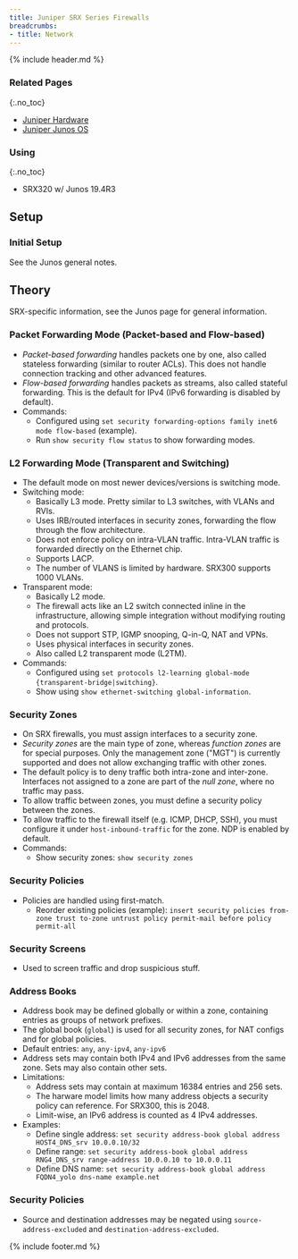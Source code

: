 ```yaml
---
title: Juniper SRX Series Firewalls
breadcrumbs:
- title: Network
---
```

{% include header.md %}

### Related Pages
{:.no_toc}

- [Juniper Hardware](/config/network/juniper-hardware/)
- [Juniper Junos OS](/config/network/juniper-junos/)

### Using
{:.no_toc}

- SRX320 w/ Junos 19.4R3

## Setup

### Initial Setup

See the Junos general notes.

## Theory

SRX-specific information, see the Junos page for general information.

### Packet Forwarding Mode (Packet-based and Flow-based)

- *Packet-based forwarding* handles packets one by one, also called stateless forwarding (similar to router ACLs). This does not handle connection tracking and other advanced features.
- *Flow-based forwarding* handles packets as streams, also called stateful forwarding. This is the default for IPv4 (IPv6 forwarding is disabled by default).
- Commands:
    - Configured using `set security forwarding-options family inet6 mode flow-based` (example).
    - Run `show security flow status` to show forwarding modes.

### L2 Forwarding Mode (Transparent and Switching)

- The default mode on most newer devices/versions is switching mode.
- Switching mode:
    - Basically L3 mode. Pretty similar to L3 switches, with VLANs and RVIs.
    - Uses IRB/routed interfaces in security zones, forwarding the flow through the flow architecture.
    - Does not enforce policy on intra-VLAN traffic. Intra-VLAN traffic is forwarded directly on the Ethernet chip.
    - Supports LACP.
    - The number of VLANS is limited by hardware. SRX300 supports 1000 VLANs.
- Transparent mode:
    - Basically L2 mode.
    - The firewall acts like an L2 switch connected inline in the infrastructure, allowing simple integration without modifying routing and protocols.
    - Does not support STP, IGMP snooping, Q-in-Q, NAT and VPNs.
    - Uses physical interfaces in security zones.
    - Also called L2 transparent mode (L2TM).
- Commands:
    - Configured using `set protocols l2-learning global-mode {transparent-bridge|switching}`.
    - Show using `show ethernet-switching global-information`.

### Security Zones

- On SRX firewalls, you must assign interfaces to a security zone.
- *Security zones* are the main type of zone, whereas *function zones* are for special purposes. Only the management zone ("MGT") is currently supported and does not allow exchanging traffic with other zones.
- The default policy is to deny traffic both intra-zone and inter-zone. Interfaces not assigned to a zone are part of the *null zone*, where no traffic may pass.
- To allow traffic between zones, you must define a security policy between the zones.
- To allow traffic to the firewall itself (e.g. ICMP, DHCP, SSH), you must configure it under `host-inbound-traffic` for the zone. NDP is enabled by default.
- Commands:
    - Show security zones: `show security zones`

### Security Policies

- Policies are handled using first-match.
    - Reorder existing policies (example): `insert security policies from-zone trust to-zone untrust policy permit-mail before policy permit-all`

### Security Screens

- Used to screen traffic and drop suspicious stuff.

### Address Books

- Address book may be defined globally or within a zone, containing entries as groups of network prefixes.
- The global book (`global`) is used for all security zones, for NAT configs and for global policies.
- Default entries: `any`, `any-ipv4`, `any-ipv6`
- Address sets may contain both IPv4 and IPv6 addresses from the same zone. Sets may also contain other sets.
- Limitations:
    - Address sets may contain at maximum 16384 entries and 256 sets.
    - The harware model limits how many address objects a security policy can reference. For SRX300, this is 2048.
    - Limit-wise, an IPv6 address is counted as 4 IPv4 addresses.
- Examples:
    - Define single address: `set security address-book global address HOST4_DNS_srv 10.0.0.10/32`
    - Define range: `set security address-book global address RNG4_DNS_srv range-address 10.0.0.10 to 10.0.0.11`
    - Define DNS name: `set security address-book global address FQDN4_yolo dns-name example.net`

### Security Policies

- Source and destination addresses may be negated using `source-address-excluded` and `destination-address-excluded`.

{% include footer.md %}
